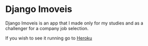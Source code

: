 # Django Imoveis


Django Imoveis is an app that I made only for my studies and as a challenger for a company job selection.

If you wish to see it running go to [Heroku](http://django-imoveis.herokuapp.com)
